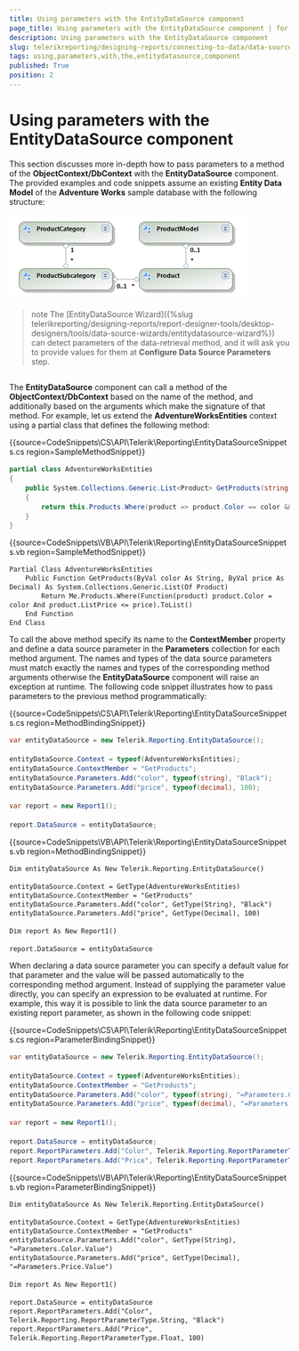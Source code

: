 ```yaml
---
title: Using parameters with the EntityDataSource component
page_title: Using parameters with the EntityDataSource component | for Telerik Reporting Documentation
description: Using parameters with the EntityDataSource component
slug: telerikreporting/designing-reports/connecting-to-data/data-source-components/entitydatasource-component/using-parameters-with-the-entitydatasource-component
tags: using,parameters,with,the,entitydatasource,component
published: True
position: 2
---
```


# Using parameters with the EntityDataSource component



This section discusses more in-depth how to pass parameters to a method of the __ObjectContext/DbContext__  with         the __EntityDataSource__  component. The provided examples and code snippets assume an existing         __Entity Data Model__  of the __Adventure Works__  sample database with the following structure:         

  ![](images/DataSources/EntityDataSourceAdventureWorksEntityModel.png)

>note The [EntityDataSource Wizard]({%slug telerikreporting/designing-reports/report-designer-tools/desktop-designers/tools/data-source-wizards/entitydatasource-wizard%}) can detect parameters           of the data-retrieval method, and it will ask you to provide values for them at  __Configure Data Source Parameters__  step.         

## 

The __EntityDataSource__  component can call a method of the __ObjectContext/DbContext__  based on the name of the           method, and additionally based on the arguments which make the signature of that method. For example,           let us extend the __AdventureWorksEntities__  context using a partial class that defines the following method:           

{{source=CodeSnippets\CS\API\Telerik\Reporting\EntityDataSourceSnippets.cs region=SampleMethodSnippet}}
````C#
partial class AdventureWorksEntities
{
    public System.Collections.Generic.List<Product> GetProducts(string color, decimal price)
    {
        return this.Products.Where(product => product.Color == color && product.ListPrice <= price).ToList();
    }
}
````
{{source=CodeSnippets\VB\API\Telerik\Reporting\EntityDataSourceSnippets.vb region=SampleMethodSnippet}}
````VB
Partial Class AdventureWorksEntities
    Public Function GetProducts(ByVal color As String, ByVal price As Decimal) As System.Collections.Generic.List(Of Product)
        Return Me.Products.Where(Function(product) product.Color = color And product.ListPrice <= price).ToList()
    End Function
End Class
````

To call the above method specify its name to the __ContextMember__  property and define a data source parameter           in the __Parameters__  collection for each method argument. The names and types of the data source parameters           must match exactly the names and types of the corresponding method arguments otherwise the __EntityDataSource__            component will raise an exception at runtime. The following code snippet illustrates how to pass parameters           to the previous method programmatically:           

{{source=CodeSnippets\CS\API\Telerik\Reporting\EntityDataSourceSnippets.cs region=MethodBindingSnippet}}
````C#
var entityDataSource = new Telerik.Reporting.EntityDataSource();

entityDataSource.Context = typeof(AdventureWorksEntities);
entityDataSource.ContextMember = "GetProducts";
entityDataSource.Parameters.Add("color", typeof(string), "Black");
entityDataSource.Parameters.Add("price", typeof(decimal), 100);

var report = new Report1();

report.DataSource = entityDataSource;
````
{{source=CodeSnippets\VB\API\Telerik\Reporting\EntityDataSourceSnippets.vb region=MethodBindingSnippet}}
````VB
Dim entityDataSource As New Telerik.Reporting.EntityDataSource()

entityDataSource.Context = GetType(AdventureWorksEntities)
entityDataSource.ContextMember = "GetProducts"
entityDataSource.Parameters.Add("color", GetType(String), "Black")
entityDataSource.Parameters.Add("price", GetType(Decimal), 100)

Dim report As New Report1()

report.DataSource = entityDataSource
````

When declaring a data source parameter you can specify a default value for that parameter and the           value will be passed automatically to the corresponding method argument. Instead of supplying the           parameter value directly, you can specify an expression to be evaluated at runtime. For example, this           way it is possible to link the data source parameter to an existing report parameter, as shown in the           following code snippet:           

{{source=CodeSnippets\CS\API\Telerik\Reporting\EntityDataSourceSnippets.cs region=ParameterBindingSnippet}}
````C#
var entityDataSource = new Telerik.Reporting.EntityDataSource();

entityDataSource.Context = typeof(AdventureWorksEntities);
entityDataSource.ContextMember = "GetProducts";
entityDataSource.Parameters.Add("color", typeof(string), "=Parameters.Color.Value");
entityDataSource.Parameters.Add("price", typeof(decimal), "=Parameters.Price.Value");

var report = new Report1();

report.DataSource = entityDataSource;
report.ReportParameters.Add("Color", Telerik.Reporting.ReportParameterType.String, "Black");
report.ReportParameters.Add("Price", Telerik.Reporting.ReportParameterType.Float, 100);
````
{{source=CodeSnippets\VB\API\Telerik\Reporting\EntityDataSourceSnippets.vb region=ParameterBindingSnippet}}
````VB
Dim entityDataSource As New Telerik.Reporting.EntityDataSource()

entityDataSource.Context = GetType(AdventureWorksEntities)
entityDataSource.ContextMember = "GetProducts"
entityDataSource.Parameters.Add("color", GetType(String), "=Parameters.Color.Value")
entityDataSource.Parameters.Add("price", GetType(Decimal), "=Parameters.Price.Value")

Dim report As New Report1()

report.DataSource = entityDataSource
report.ReportParameters.Add("Color", Telerik.Reporting.ReportParameterType.String, "Black")
report.ReportParameters.Add("Price", Telerik.Reporting.ReportParameterType.Float, 100)
````


